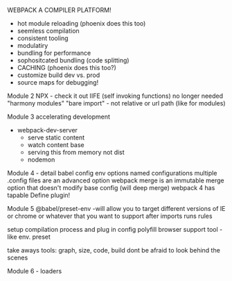 WEBPACK A COMPILER PLATFORM!

* hot module reloading (phoenix does this too)
* seemless compilation
* consistent tooling
* modulatiry
* bundling for performance
* sophositcated bundling (code splitting)
* CACHING (phoenix does this too?)
* customize build dev vs. prod
* source maps for debugging!

Module 2
NPX - check it out
IIFE (self invoking functions) no longer needed
"harmony modules"
"bare import" - not relative or url path (like for modules)

Module 3 accelerating development
* webpack-dev-server
  * serve static content
  * watch content base
  * serving this from memory not dist
  * nodemon

Module 4 - detail babel config
env options
named configurations
multiple .config files are an advanced option
webpack merge is an immutable merge option that doesn't modify base config (will deep merge)
webpack 4 has tapable
Define plugin!

Module 5
@babel/preset-env -will allow you to target different versions of IE or chrome or whatever that you want to support
after imports runs rules

setup compilation process and plug in config
polyfill
browser support
tool - like env. preset

take aways
tools: graph, size, code, build
dont be afraid to look behind the scenes

Module 6 - loaders
